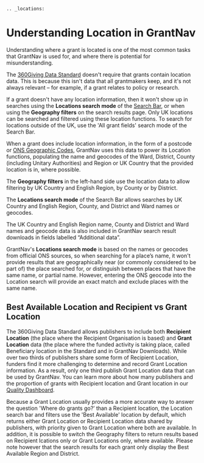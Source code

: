 ```eval_rst
.. _locations:
```

Understanding Location in GrantNav
==================================

Understanding where a grant is located is one of the most common tasks that GrantNav is used for, and where there is potential for misunderstanding.

The [360Giving Data Standard](https://standard.threesixtygiving.org/en/latest/reference/) doesn't require that grants contain location data. This is because this isn't data that all grantmakers keep, and it's not always relevant – for example, if a grant relates to policy or research.

If a grant doesn't have any location information, then it won't show up in searches using the **Locations search mode** of the [Search Bar](https://help.grantnav.threesixtygiving.org/en/latest/search_bar/#search-bar), or when using the **Geography filters** on the search results page. Only UK locations can be searched and filtered using these location functions. To search for locations outside of the UK, use the 'All grant fields' search mode of the Search Bar.

When a grant does include location information, in the form of a postcode or [ONS Geographic Codes](https://geoportal.statistics.gov.uk/), GrantNav uses this data to power its Location functions, populating the name and geocodes of the Ward, District, County (including Unitary Authorities) and Region or UK Country that the provided location is in, where possible.

The **Geography filters** in the left-hand side use the location data to allow filtering by UK Country and English Region, by County or by District.

The **Locations search mode** of the Search Bar allows searches by UK Country and English Region, County, and District and Ward names or geocodes.

The UK Country and English Region name, County and District and Ward names and geocode data is also included in GrantNav search result downloads in fields labelled “Additional data”.

GrantNav's **Locations search mode** is based on the names or geocodes from official ONS sources, so when searching for a place’s name, it won't provide results that are geographically near (or commonly considered to be part of) the place searched for, or distinguish between places that have the same name, or partial name. However, entering the ONS geocode into the Location search will provide an exact match and exclude places with the same name.

## Best Available Location and Recipient vs Grant Location

The 360Giving Data Standard allows publishers to include both **Recipient Location** (the place where the Recipient Organisation is based) and **Grant Location** data (the place where the funded activity is taking place, called Beneficiary location in the Standard and in GrantNav Downloads). While over two thirds of publishers share some form of Recipient Location, funders find it more challenging to determine and record Grant Location information. As a result, only one third publish Grant Location data that can be used by GrantNav. You can learn more about how many publishers and the proportion of grants with Recipient location and Grant location in our [Quality Dashboard](https://qualitydashboard.threesixtygiving.org/alldata).

Because a Grant Location usually provides a more accurate way to answer the question 'Where do grants go?’ than a Recipient location, the Location search bar and filters use the 'Best Available' location by default, which returns either Grant Location or Recipient Location data shared by publishers, with priority given to Grant Location where both are available. In addition, it is possible to switch the Geography filters to return results based on Recipient lcations only or Grant Locations only, where available. Please note however that the search results for each grant only display the Best Available Region and District.
